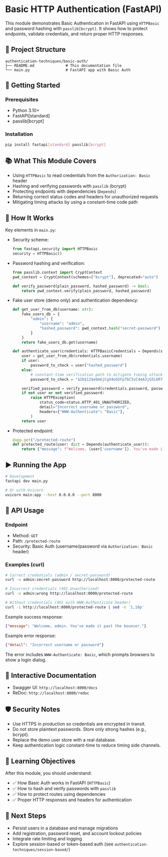 # Basic HTTP Authentication (FastAPI)

This module demonstrates Basic Authentication in FastAPI using `HTTPBasic` and password hashing with `passlib[bcrypt]`. It shows how to protect endpoints, validate credentials, and return proper HTTP responses.

## 📁 Project Structure

```
authentication-techniques/basic-auth/
├── README.md              # This documentation file
└── main.py                # FastAPI app with Basic Auth
```

## 🚀 Getting Started

### Prerequisites

- Python 3.10+
- FastAPI[standard]
- passlib[bcrypt]

### Installation

```bash
pip install fastapi[standard] passlib[bcrypt]
```

## 📚 What This Module Covers

- Using `HTTPBasic` to read credentials from the `Authorization: Basic` header
- Hashing and verifying passwords with `passlib` (bcrypt)
- Protecting endpoints with dependencies (`Depends`)
- Returning correct status codes and headers for unauthorized requests
- Mitigating timing attacks by using a constant-time code path

## 🧩 How It Works

Key elements in `main.py`:

- Security scheme:
  ```python
  from fastapi.security import HTTPBasic
  security = HTTPBasic()
  ```

- Password hashing and verification:
  ```python
  from passlib.context import CryptContext
  pwd_context = CryptContext(schemes=["bcrypt"], deprecated="auto")

  def verify_password(plain_password, hashed_password) -> bool:
      return pwd_context.verify(plain_password, hashed_password)
  ```

- Fake user store (demo only) and authentication dependency:
  ```python
  def get_user_from_db(username: str):
      fake_users_db = {
          "admin": {
              "username": "admin",
              "hashed_password": pwd_context.hash("secret-password")
          }
      }
      return fake_users_db.get(username)

  def authenticate_user(credentials: HTTPBasicCredentials = Depends(security)):
      user = get_user_from_db(credentials.username)
      if user:
          password_to_check = user["hashed_password"]
      else:
          # constant-time verification path to mitigate timing attacks
          password_to_check = "$2b$12$e6mGjCgX4oG5Fp7bC5vC4eA3jG5L6R7S8T9U0V1W2X3Y4Z5A6B9"

      verified_password = verify_password(credentials.password, password_to_check)
      if not user or not verified_password:
          raise HTTPException(
              status_code=status.HTTP_401_UNAUTHORIZED,
              detail="Incorrect username or password",
              headers={"WWW-Authenticate": "Basic"},
          )
      return user
  ```

- Protected endpoint:
  ```python
  @app.get("/protected-route")
  def protected_route(user: dict = Depends(authenticate_user)):
      return {"message": f"Welcome, {user['username']}. You've made it past the bouncer."}
  ```

## ▶️ Running the App

```bash
# Development
fastapi dev main.py

# Or with Uvicorn
uvicorn main:app --host 0.0.0.0 --port 8000
```

## 🔐 API Usage

### Endpoint

- Method: `GET`
- Path: `/protected-route`
- Security: Basic Auth (username/password via `Authorization: Basic` header)

### Examples (curl)

```bash
# Correct credentials (admin / secret-password)
curl -u admin:secret-password http://localhost:8000/protected-route

# Incorrect credentials (401 Unauthorized)
curl -u admin:wrong http://localhost:8000/protected-route

# Without credentials (401 with WWW-Authenticate header)
curl -i http://localhost:8000/protected-route | sed -n '1,10p'
```

Example success response:
```json
{"message": "Welcome, admin. You've made it past the bouncer."}
```

Example error response:
```json
{"detail": "Incorrect username or password"}
```

The error includes `WWW-Authenticate: Basic`, which prompts browsers to show a login dialog.

## 📖 Interactive Documentation

- Swagger UI: `http://localhost:8000/docs`
- ReDoc: `http://localhost:8000/redoc`

## 🛡️ Security Notes

- Use HTTPS in production so credentials are encrypted in transit.
- Do not store plaintext passwords. Store only strong hashes (e.g., bcrypt).
- Replace the demo user store with a real database.
- Keep authentication logic constant-time to reduce timing side channels.

## 🎯 Learning Objectives

After this module, you should understand:

- ✅ How Basic Auth works in FastAPI (`HTTPBasic`)
- ✅ How to hash and verify passwords with `passlib`
- ✅ How to protect routes using dependencies
- ✅ Proper HTTP responses and headers for authentication

## 🚀 Next Steps

- Persist users in a database and manage migrations
- Add registration, password reset, and account lockout policies
- Integrate rate limiting and logging
- Explore session-based or token-based auth (see `authentication-techniques/session-based/`)